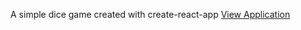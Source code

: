A simple dice game created with create-react-app
[View Application](https://react-tenzies.vercel.app/)